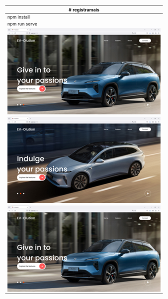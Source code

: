 |# registramais|
|---|
|npm install|
|npm run serve|
|![alt text](image.png)|
|![alt text](image-1.png)|
|![alt text](image-2.png)|